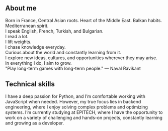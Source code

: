 ## About me


Born in France, Central Asian roots. Heart of the Middle East. Balkan habits. Mediterranean spirit.
<br/>
I speak English, French, Turkish, and Bulgarian.
<br/>
I read a lot.
<br/>
I lift weights.
<br/>
I chase knowledge everyday.
<br/>
Curious about the world and constantly learning from it.
<br/>
I explore new ideas, cultures, and opportunities wherever they may arise.
<br/>
In everything I do, I aim to grow.
<br/>
"Play long-term games with long-term people."
— Naval Ravikant

## Technical skills
I have a deep passion for Python, and I’m comfortable working with JavaScript when needed. However, my true focus lies in backend engineering, where I enjoy solving complex problems and optimizing systems.
I’m currently studying at EPITECH, where I have the opportunity to work on a variety of challenging and hands-on projects, constantly learning and growing as a developer.
